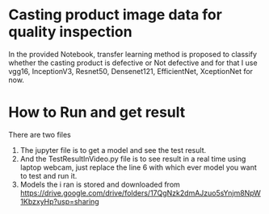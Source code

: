 # Casting product image data for quality inspection
In the provided Notebook, transfer learning method is proposed to classify whether the casting product is defective or Not defective and for that I use vgg16, InceptionV3, Resnet50, Densenet121, EfficientNet, XceptionNet for now.

# How to Run and get result

There are two files </br>
1. The jupyter file is to get a model and see the test result.
2. And the TestResultInVideo.py file is to see result in a real time using laptop webcam, just replace the line 6 with which ever model you want to test and run it.
3. Models the i ran is stored and downloaded from https://drive.google.com/drive/folders/17QgNzk2dmAJzuo5sYnjm8NpW1KbzxyHp?usp=sharing
